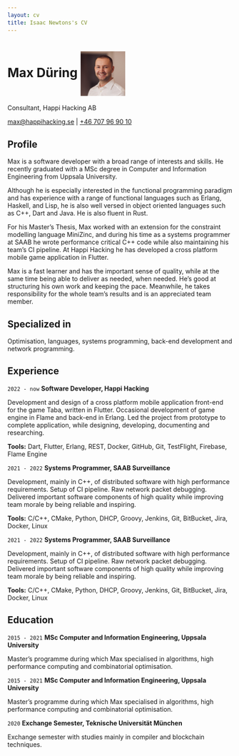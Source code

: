 ```yaml
---
layout: cv
title: Isaac Newtons's CV
---
```

# Max Düring <img style="vertical-align:middle" src="img/max.jpg"  width="100" height="100">
Consultant, Happi Hacking AB

<div id="webaddress">
<a href="max@happihacking.se">max@happihacking.se</a>
| <a href="http://en.wikipedia.org/wiki/Isaac_Newton">+46 707 96 90 10</a>
</div>


## Profile

Max is a software developer with a broad range of interests and
skills. He recently graduated with a MSc degree in Computer and
Information Engineering from Uppsala University.

Although he is especially interested in the functional programming
paradigm and has experience with a range of functional languages such
as Erlang, Haskell, and Lisp, he is also well versed in object
oriented languages
such as C++, Dart and Java. He is also fluent in Rust.  

For his Master’s Thesis, Max worked with an extension for the
constraint modelling language MiniZinc, and during his time as a
systems programmer at SAAB he wrote performance critical C++ code
while also maintaining his team’s CI pipeline. At Happi Hacking he has
developed
a cross platform mobile game application in Flutter.  

Max is a fast learner and has the important sense of quality, while at
the same time being able to deliver as needed, when needed. He’s good
at structuring his own work and keeping the pace. Meanwhile, he takes
responsibility for the whole team’s results and is an appreciated team
member.

## Specialized in

Optimisation, languages, systems programming, back-end development and
network programming.


## Experience

`2022 - now`
__Software Developer, Happi Hacking__

Development and design of a cross platform mobile application
front-end for the game Taba, written in Flutter. Occasional
development of game engine in Flame and back-end in Erlang. Led the
project from prototype to complete application, while designing,
developing, documenting and researching.

__Tools:__ Dart, Flutter, Erlang, REST, Docker, GitHub, Git, TestFlight,
Firebase, Flame Engine

`2021 - 2022`
__Systems Programmer, SAAB Surveillance__

Development, mainly in C++, of distributed software with high
performance requirements. Setup of CI pipeline. Raw network packet
debugging. Delivered important software components of high quality
while improving team morale by being reliable and inspiring.

__Tools:__ C/C++, CMake, Python, DHCP, Groovy, Jenkins, Git,
BitBucket, Jira, Docker, Linux

`2021 - 2022`
__Systems Programmer, SAAB Surveillance__

Development, mainly in C++, of distributed software with high
performance requirements. Setup of CI pipeline. Raw network packet
debugging. Delivered important software components of high quality
while improving team morale by being reliable and inspiring.

__Tools:__ C/C++, CMake, Python, DHCP, Groovy, Jenkins, Git, BitBucket,
Jira, Docker, Linux

<div style="page-break-after: always;"></div>

## Education

`2015 - 2021`
__MSc Computer and Information Engineering, Uppsala University__

Master’s programme during which Max specialised in algorithms, high
performance computing and combinatorial optimisation.

`2015 - 2021`
__MSc Computer and Information Engineering, Uppsala University__

Master’s programme during which Max specialised in algorithms, high
performance computing and combinatorial optimisation.

`2020`
__Exchange Semester, Teknische Universität München__

Exchange semester with studies mainly in compiler and blockchain
techniques.

<!-- ### Footer

Last updated: January 2023 -->


